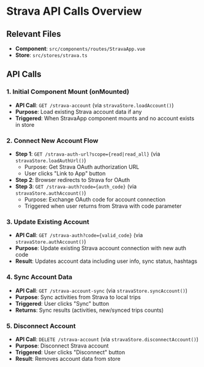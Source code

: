 # Strava API Calls Overview

## Relevant Files

- **Component**: `src/components/routes/StravaApp.vue`
- **Store**: `src/stores/strava.ts`

## API Calls

### 1. Initial Component Mount (onMounted)

- **API Call**: `GET /strava-account` (via `stravaStore.loadAccount()`)
- **Purpose**: Load existing Strava account data if any
- **Triggered**: When StravaApp component mounts and no account exists in store

### 2. Connect New Account Flow

- **Step 1**: `GET /strava-auth-url?scope={read|read_all}` (via `stravaStore.loadAuthUrl()`)
  - Purpose: Get Strava OAuth authorization URL
  - User clicks "Link to App" button
- **Step 2**: Browser redirects to Strava for OAuth
- **Step 3**: `GET /strava-auth?code={auth_code}` (via `stravaStore.authAccount()`)
  - Purpose: Exchange OAuth code for account connection
  - Triggered when user returns from Strava with code parameter

### 3. Update Existing Account

- **API Call**: `GET /strava-auth?code={valid_code}` (via `stravaStore.authAccount()`)
- **Purpose**: Update existing Strava account connection with new auth code
- **Result**: Updates account data including user info, sync status, hashtags

### 4. Sync Account Data

- **API Call**: `GET /strava-account-sync` (via `stravaStore.syncAccount()`)
- **Purpose**: Sync activities from Strava to local trips
- **Triggered**: User clicks "Sync" button
- **Returns**: Sync results (activities, new/synced trips counts)

### 5. Disconnect Account

- **API Call**: `DELETE /strava-account` (via `stravaStore.disconnectAccount()`)
- **Purpose**: Disconnect Strava account
- **Triggered**: User clicks "Disconnect" button
- **Result**: Removes account data from store
